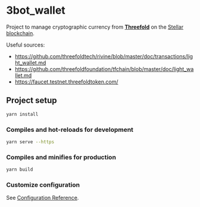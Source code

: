 # 3bot_wallet

Project to manage cryptographic currency from **[Threefold](https://threefold.io/)** on the [Stellar blockchain](https://www.stellar.org/).

Useful sources:
* https://github.com/threefoldtech/rivine/blob/master/doc/transactions/light_wallet.md
* https://github.com/threefoldfoundation/tfchain/blob/master/doc/light_wallet.md
* https://faucet.testnet.threefoldtoken.com/

## Project setup
```bash
yarn install
```

### Compiles and hot-reloads for development
```bash
yarn serve --https
```

### Compiles and minifies for production
```bash
yarn build
```

### Customize configuration
See [Configuration Reference](https://cli.vuejs.org/config/).
